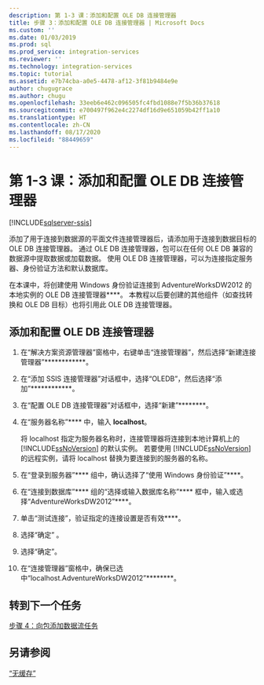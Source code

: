 ```yaml
---
description: 第 1-3 课：添加和配置 OLE DB 连接管理器
title: 步骤 3：添加和配置 OLE DB 连接管理器 | Microsoft Docs
ms.custom: ''
ms.date: 01/03/2019
ms.prod: sql
ms.prod_service: integration-services
ms.reviewer: ''
ms.technology: integration-services
ms.topic: tutorial
ms.assetid: e7b74cba-a0e5-4478-af12-3f81b9484e9e
author: chugugrace
ms.author: chugu
ms.openlocfilehash: 33eeb6e462c096505fc4fbd1088e7f5b36b37618
ms.sourcegitcommit: e700497f962e4c2274df16d9e651059b42ff1a10
ms.translationtype: HT
ms.contentlocale: zh-CN
ms.lasthandoff: 08/17/2020
ms.locfileid: "88449659"
---
```

# <a name="lesson-1-3-add-and-configure-an-ole-db-connection-manager"></a>第 1-3 课：添加和配置 OLE DB 连接管理器

[!INCLUDE[sqlserver-ssis](../includes/applies-to-version/sqlserver-ssis.md)]



添加了用于连接到数据源的平面文件连接管理器后，请添加用于连接到数据目标的 OLE DB 连接管理器。 通过 OLE DB 连接管理器，包可以在任何 OLE DB 兼容的数据源中提取数据或加载数据。 使用 OLE DB 连接管理器，可以为连接指定服务器、身份验证方法和默认数据库。  
  
在本课中，将创建使用 Windows 身份验证连接到 AdventureWorksDW2012 的本地实例的 OLE DB 连接管理器****。 本教程以后要创建的其他组件（如查找转换和 OLE DB 目标）也将引用此 OLE DB 连接管理器。  
  
## <a name="add-and-configure-an-ole-db-connection-manager"></a>添加和配置 OLE DB 连接管理器

1. 在“解决方案资源管理器”窗格中，右键单击“连接管理器”，然后选择“新建连接管理器”************。

1. 在“添加 SSIS 连接管理器”对话框中，选择“OLEDB”，然后选择“添加”************。
    
2. 在“配置 OLE DB 连接管理器”对话框中，选择“新建”********。  
  
3. 在“服务器名称”**** 中，输入 **localhost**。  
  
    将 localhost 指定为服务器名称时，连接管理器将连接到本地计算机上的 [!INCLUDE[ssNoVersion](../includes/ssnoversion-md.md)] 的默认实例。 若要使用 [!INCLUDE[ssNoVersion](../includes/ssnoversion-md.md)]的远程实例，请将 localhost 替换为要连接到的服务器的名称。  
  
4. 在“登录到服务器”**** 组中，确认选择了“使用 Windows 身份验证”****。  
  
5. 在“连接到数据库”**** 组的“选择或输入数据库名称”**** 框中，输入或选择“AdventureWorksDW2012”****。  
  
6. 单击“测试连接”，验证指定的连接设置是否有效****。  
  
7. 选择“确定”  。  
  
8. 选择“确定”。  
  
9. 在“连接管理器”窗格中，确保已选中“localhost.AdventureWorksDW2012”********。  
  

## <a name="go-to-next-task"></a>转到下一个任务
[步骤 4：向包添加数据流任务](../integration-services/lesson-1-4-adding-a-data-flow-task-to-the-package.md)  
  
## <a name="see-also"></a>另请参阅  
[“无缓存”](../integration-services/connection-manager/ole-db-connection-manager.md)  
  
